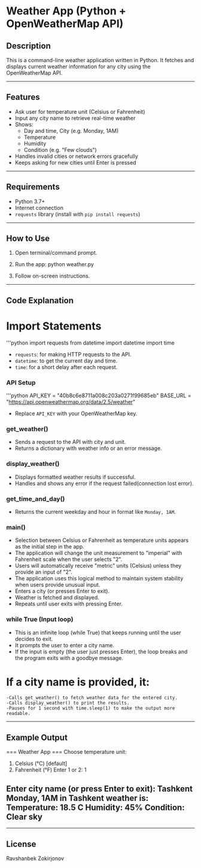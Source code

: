 
# Weather App (Python + OpenWeatherMap API)

## Description
This is a command-line weather application written in Python. It fetches and displays current weather information for any city using the OpenWeatherMap API.

---

## Features

- Ask user for temperature unit (Celsius or Fahrenheit)
- Input any city name to retrieve real-time weather
- Shows:
  - Day and time, City (e.g. Monday, 1AM)
  - Temperature
  - Humidity
  - Condition (e.g. "Few clouds")
- Handles invalid cities or network errors gracefully
- Keeps asking for new cities until Enter is pressed

---

## Requirements

- Python 3.7+
- Internet connection
- `requests` library (install with `pip install requests`)

---

## How to Use

1. Open terminal/command prompt.
2. Run the app:
   	python weather.py
   
3. Follow on-screen instructions.

---

## Code Explanation

# Import Statements
'''python
import requests
from datetime import datetime
import time

- `requests`: for making HTTP requests to the API.
- `datetime`: to get the current day and time.
- `time`: for a short delay after each request.

### API Setup
'''python
API_KEY = "40b8c6e8711a008c203a0271f99685eb"
BASE_URL = "https://api.openweathermap.org/data/2.5/weather"

- Replace `API_KEY` with your OpenWeatherMap key.

### get_weather()
- Sends a request to the API with city and unit.
- Returns a dictionary with weather info or an error message.

### display_weather()
- Displays formatted weather results if successful.
- Handles and shows any error if the request failed(connection lost error).

### get_time_and_day()
- Returns the current weekday and hour in format like `Monday, 1AM`.

### main()
- Selection between Celsius or Fahrenheit as temperature units appears as the initial step in the app.
- The application will change the unit measurement to "imperial" with Fahrenheit scale when the user selects "2".
- Users will automatically receive "metric" units (Celsius) unless they provide an input of "2".
- The application uses this logical method to maintain system stability when users provide unusual input.
- Enters a city (or presses Enter to exit).
- Weather is fetched and displayed.
- Repeats until user exits with pressing Enter.

### while True (Input loop)
- This is an infinite loop (while True) that keeps running until the user decides to exit.
- It prompts the user to enter a city name.
- If the input is empty (the user just presses Enter), the loop breaks and the program exits with a goodbye message.

# If a city name is provided, it:
	-Calls get_weather() to fetch weather data for the entered city.
	-Calls display_weather() to print the results.
	-Pauses for 1 second with time.sleep(1) to make the output more readable.

---

## Example Output

=== Weather App ===
Choose temperature unit:
1. Celsius (°C) [default]
2. Fahrenheit (°F)
Enter 1 or 2: 1

Enter city name (or press Enter to exit): Tashkent
Monday, 1AM in Tashkent weather is:
Temperature: 18.5 C
Humidity: 45%
Condition: Clear sky
----------------------------------------

---

## License

Ravshanbek Zokirjonov
